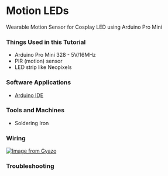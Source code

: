 # Motion LEDs

Wearable Motion Sensor for Cosplay LED using Arduino Pro Mini

### Things Used in this Tutorial
- Arduino Pro Mini 328 - 5V/16MHz
- PIR (motion) sensor
- LED strip like Neopixels


### Software Applications
- [Arduino IDE](https://www.arduino.cc/en/main/software)

### Tools and Machines
- Soldering Iron

### Wiring
[![Image from Gyazo](https://i.gyazo.com/fe03d2907b96dd686292f2de035296c1.png)](https://gyazo.com/fe03d2907b96dd686292f2de035296c1)

### Troubleshooting
